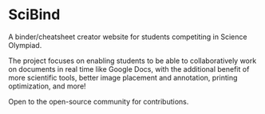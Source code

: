 # SciBind

A binder/cheatsheet creator website for students competiting in Science Olympiad.

The project focuses on enabling students to be able to collaboratively work on documents in real time like Google Docs, with the additional benefit of more scientific tools, better image placement and annotation, printing optimization, and more!

Open to the open-source community for contributions.
